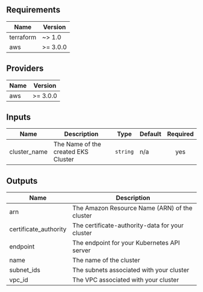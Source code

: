 <!-- BEGINNING OF PRE-COMMIT-TERRAFORM DOCS HOOK -->
## Requirements

| Name | Version |
|------|---------|
| terraform | ~> 1.0 |
| aws | >= 3.0.0 |

## Providers

| Name | Version |
|------|---------|
| aws | >= 3.0.0 |

## Inputs

| Name | Description | Type | Default | Required |
|------|-------------|------|---------|:--------:|
| cluster\_name | The Name of the created EKS Cluster | `string` | n/a | yes |

## Outputs

| Name | Description |
|------|-------------|
| arn | The Amazon Resource Name (ARN) of the cluster |
| certificate\_authority | The certificate-authority-data for your cluster |
| endpoint | The endpoint for your Kubernetes API server |
| name | The name of the cluster |
| subnet\_ids | The subnets associated with your cluster |
| vpc\_id | The VPC associated with your cluster |

<!-- END OF PRE-COMMIT-TERRAFORM DOCS HOOK -->
